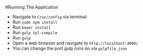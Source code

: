 #Running The Application
* Navigate to `Crux/config` via terminal
* Run `sudo npm install`
* Run `bower install`
* Run `gulp tpl-compile`
* Run `gulp`
* Open a web browser and navigate to `http://localhost:4000/`
* You can change the port gulp runs on via `gulpfile.json`
